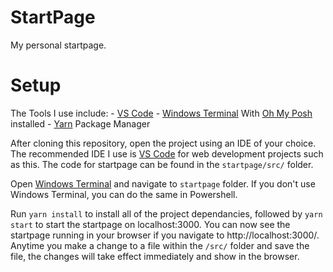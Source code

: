 # StartPage
My personal startpage.

# Setup
The Tools I use include:
    - [VS Code](https://code.visualstudio.com/)
    - [Windows Terminal](https://apps.microsoft.com/store/detail/windows-terminal/9N0DX20HK701?hl=en-us&gl=us) With [Oh My Posh](https://apps.microsoft.com/store/detail/ohmyposh/XP8K0HKJFRXGCK) installed
    - [Yarn](https://yarnpkg.com/) Package Manager

After cloning this repository, open the project using an IDE of your choice. The recommended IDE I use is [VS Code](https://code.visualstudio.com/) for web development projects such as this. The code for startpage can be found in the `startpage/src/` folder.

Open [Windows Terminal](https://apps.microsoft.com/store/detail/windows-terminal/9N0DX20HK701?hl=en-us&gl=us) and navigate to `startpage` folder. If you don't use Windows Terminal, you can do the same in Powershell. 

Run ```yarn install``` to install all of the project dependancies, followed by ```yarn start``` to start the startpage on localhost:3000. You can now see the startpage running in your browser if you navigate to http://localhost:3000/. Anytime you make a change to a file within the `/src/` folder and save the file, the changes will take effect immediately and show in the browser.
